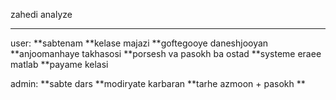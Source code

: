zahedi analyze
********************************
user:
**sabtenam
**kelase majazi
**goftegooye daneshjooyan
**anjoomanhaye takhasosi
**porsesh va pasokh ba ostad
**systeme eraee matlab
**payame kelasi

admin:
**sabte dars
**modiryate karbaran
**tarhe azmoon + pasokh
**
